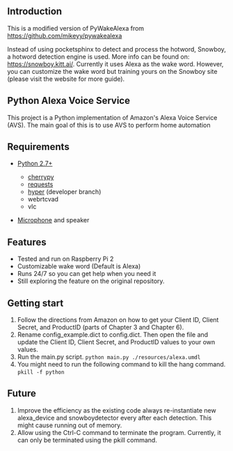 ## Introduction

This is a modified version of PyWakeAlexa from https://github.com/mikeyy/pywakealexa

Instead of using pocketsphinx to detect and process the hotword, Snowboy, a hotword detection engine is used. More info can be found on: https://snowboy.kitt.ai/. Currently it uses Alexa as the wake word. However, you can customize the wake word but training yours on the Snowboy site (please visit the website for more guide).


## Python Alexa Voice Service

This project is a Python implementation of Amazon's Alexa Voice Service (AVS). The main goal of this is to use AVS to perform home automation


## Requirements

- [Python 2.7+](https://www.python.org/)
	- [cherrypy](http://www.cherrypy.org/)
    - [requests](http://docs.python-requests.org/en/master/)
    - [hyper](https://hyper.readthedocs.org/en/latest/) (developer branch)
    - webrtcvad
    - vlc

- [Microphone](http://a.co/eHZgfoT) and speaker


## Features

- Tested and run on Raspberry Pi 2
- Customizable wake word (Default is Alexa)
- Runs 24/7 so you can get help when you need it
- Still exploring the feature on the original repository.


## Getting start

1. Follow the directions from Amazon on how to get your Client ID, Client Secret, and ProductID (parts of Chapter 3 and Chapter 6).
2. Rename config_example.dict to config.dict. Then open the file and update the Client ID, Client Secret, and ProductID values to your own values.
3. Run the main.py script.
``
python main.py ./resources/alexa.umdl
``
4. You might need to run the following command to kill the hang command.
``
pkill -f python
``

## Future

1. Improve the efficiency as the existing code always re-instantiate new alexa_device and snowboydetector every after each detection. This might cause running out of memory.
2. Allow using the Ctrl-C command to terminate the program. Currently, it can only be terminated using the pkill command.
